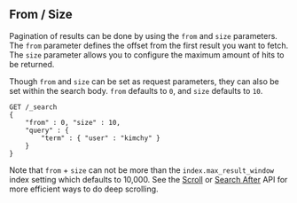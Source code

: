 ## From / Size

Pagination of results can be done by using the `from` and `size` parameters. The `from` parameter defines the offset from the first result you want to fetch. The `size` parameter allows you to configure the maximum amount of hits to be returned.

Though `from` and `size` can be set as request parameters, they can also be set within the search body. `from` defaults to `0`, and `size` defaults to `10`.
    
    
    GET /_search
    {
        "from" : 0, "size" : 10,
        "query" : {
            "term" : { "user" : "kimchy" }
        }
    }

Note that `from` \+ `size` can not be more than the `index.max_result_window` index setting which defaults to 10,000. See the [Scroll](search-request-scroll.html "Scroll") or [Search After](search-request-search-after.html "Search After") API for more efficient ways to do deep scrolling.
